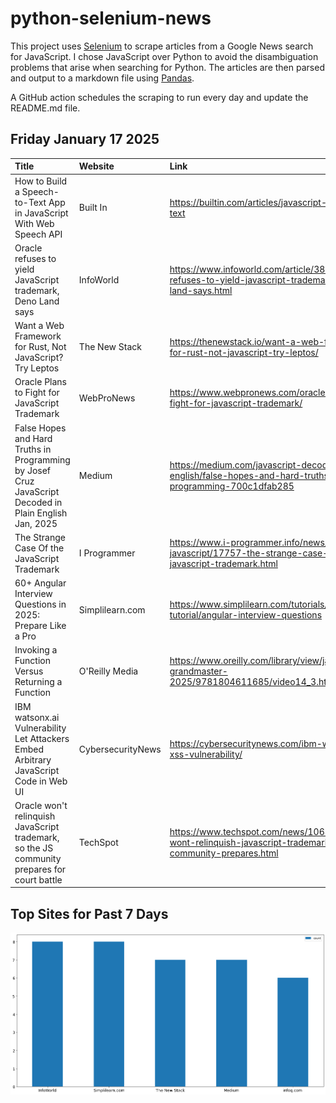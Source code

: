 # python-selenium-news

This project uses [Selenium](https://www.seleniumhq.org/) to scrape articles from a Google News search for JavaScript.
I chose JavaScript over Python to avoid the disambiguation problems that arise when searching for Python.
The articles are then parsed and output to a markdown file using [Pandas](https://pandas.pydata.org/).

A GitHub action schedules the scraping to run every day and update the README.md file.

## Friday January 17 2025


| Title                                                                                                     | Website           | Link                                                                                                           |
|:----------------------------------------------------------------------------------------------------------|:------------------|:---------------------------------------------------------------------------------------------------------------|
| How to Build a Speech-to-Text App in JavaScript With Web Speech API                                       | Built In          | https://builtin.com/articles/javascript-speech-to-text                                                         |
| Oracle refuses to yield JavaScript trademark, Deno Land says                                              | InfoWorld         | https://www.infoworld.com/article/3800955/oracle-refuses-to-yield-javascript-trademark-deno-land-says.html     |
| Want a Web Framework for Rust, Not JavaScript? Try Leptos                                                 | The New Stack     | https://thenewstack.io/want-a-web-framework-for-rust-not-javascript-try-leptos/                                |
| Oracle Plans to Fight for JavaScript Trademark                                                            | WebProNews        | https://www.webpronews.com/oracle-plans-to-fight-for-javascript-trademark/                                     |
| False Hopes and Hard Truths in Programming  by Josef Cruz  JavaScript Decoded in Plain English  Jan, 2025 | Medium            | https://medium.com/javascript-decoded-in-plain-english/false-hopes-and-hard-truths-in-programming-700c1dfab285 |
| The Strange Case Of the JavaScript Trademark                                                              | I Programmer      | https://www.i-programmer.info/news/167-javascript/17757-the-strange-case-of-the-javascript-trademark.html      |
| 60+ Angular Interview Questions in 2025: Prepare Like a Pro                                               | Simplilearn.com   | https://www.simplilearn.com/tutorials/angular-tutorial/angular-interview-questions                             |
| Invoking a Function Versus Returning a Function                                                           | O'Reilly Media    | https://www.oreilly.com/library/view/javascript-grandmaster-2025/9781804611685/video14_3.html                  |
| IBM watsonx.ai Vulnerability Let Attackers Embed Arbitrary JavaScript Code in Web UI                      | CybersecurityNews | https://cybersecuritynews.com/ibm-watsonx-ai-xss-vulnerability/                                                |
| Oracle won't relinquish JavaScript trademark, so the JS community prepares for court battle               | TechSpot          | https://www.techspot.com/news/106351-oracle-wont-relinquish-javascript-trademark-js-community-prepares.html    |
## Top Sites for Past 7 Days

![Graph of Top Sites](https://raw.githubusercontent.com/dan-mba/python-selenium-news/main/last-week.png)
